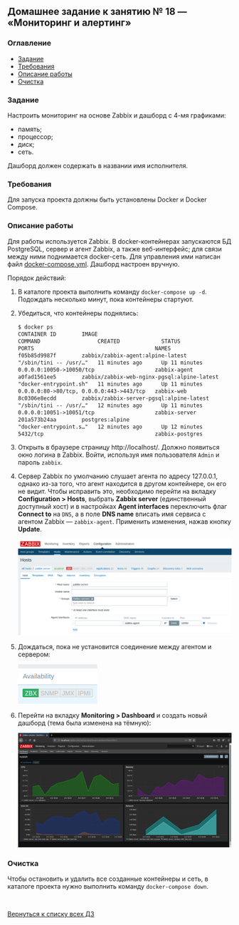 ## Домашнее задание к занятию № 18 — «Мониторинг и алертинг»    <!-- omit in toc -->

### Оглавление  <!-- omit in toc -->

- [Задание](#Задание)
- [Требования](#Требования)
- [Описание работы](#Описание-работы)
- [Очистка](#Очистка)

### Задание

Настроить мониторинг на основе Zabbix и дашборд с 4-мя графиками:
- память;
- процессор;
- диск;
- сеть.

Дашборд должен содержать в названии имя исполнителя.

### Требования

Для запуска проекта должны быть установлены Docker и Docker Compose.

### Описание работы

Для работы используется Zabbix. В docker-контейнерах запускаются БД PostgreSQL, сервер и агент Zabbix, а также веб-интерфейс; для связи между ними поднимается docker-сеть. Для управления ими написан файл [docker-compose.yml](docker-compose.yml). Дашборд настроен вручную.

Порядок действий:

1. В каталоге проекта выполнить команду `docker-compose up -d`. Подождать несколько минут, пока контейнеры стартуют.
2. Убедиться, что контейнеры поднялись:

    ```console
    $ docker ps
    CONTAINER ID        IMAGE                                         COMMAND                  CREATED             STATUS              PORTS                                      NAMES
    f05b85d9987f        zabbix/zabbix-agent:alpine-latest             "/sbin/tini -- /usr/…"   11 minutes ago      Up 11 minutes       0.0.0.0:10050->10050/tcp                   zabbix-agent
    a0fad1561ee5        zabbix/zabbix-web-nginx-pgsql:alpine-latest   "docker-entrypoint.sh"   11 minutes ago      Up 11 minutes       0.0.0.0:80->80/tcp, 0.0.0.0:443->443/tcp   zabbix-web
    8c0306e8ecdd        zabbix/zabbix-server-pgsql:alpine-latest      "/sbin/tini -- /usr/…"   12 minutes ago      Up 11 minutes       0.0.0.0:10051->10051/tcp                   zabbix-server
    201a573b24aa        postgres:alpine                               "docker-entrypoint.s…"   12 minutes ago      Up 12 minutes       5432/tcp                                   zabbix-postgres
    ```

3. Открыть в браузере страницу http://localhost/. Должно появиться окно логина в Zabbix. Войти, используя имя пользователя `Admin` и пароль `zabbix`.
4. Сервер Zabbix по умолчанию слушает агента по адресу 127.0.0.1, однако из-за того, что агент находится в другом контейнере, он его не видит. Чтобы исправить это, необходимо перейти на вкладку **Configuration > Hosts**, выбрать **Zabbix server** (единственный доступный хост) и в настройках **Agent interfaces** переключить флаг **Connect to** на `DNS`, а в поле **DNS name** вписать имя сервиса с агентом Zabbix — `zabbix-agent`. Применить изменения, нажав кнопку **Update**.

    ![](images/zabbix-agent.png)

5. Дождаться, пока не установится соединение между агентом и сервером:

    ![](images/avail_ok.png)

6. Перейти на вкладку **Monitoring > Dashboard** и создать новый дашборд (тема была изменена на тёмную):

    ![](images/dashboard.png)

### Очистка

Чтобы остановить и удалить все созданные контейнеры и сеть, в каталоге проекта нужно выполнить команду `docker-compose down`.

<br/>

[Вернуться к списку всех ДЗ](../README.md)